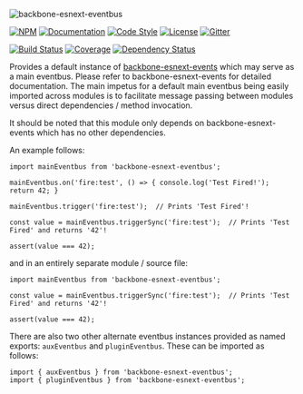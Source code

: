 ![backbone-esnext-eventbus](http://i.imgur.com/4OdT8Ax.png)

[![NPM](https://img.shields.io/npm/v/backbone-esnext-eventbus.svg?label=npm)](https://www.npmjs.com/package/backbone-esnext-eventbus)
[![Documentation](http://docs.typhonjs.io/typhonjs-backbone-esnext/backbone-esnext-eventbus/badge.svg)](http://docs.typhonjs.io/typhonjs-backbone-esnext/backbone-esnext-eventbus/)
[![Code Style](https://img.shields.io/badge/code%20style-allman-yellowgreen.svg?style=flat)](https://en.wikipedia.org/wiki/Indent_style#Allman_style)
[![License](https://img.shields.io/badge/license-MPLv2-yellowgreen.svg?style=flat)](https://github.com/typhonjs-backbone/typhonjs-core-backbone-events/blob/master/LICENSE)
[![Gitter](https://img.shields.io/gitter/room/typhonjs/TyphonJS.svg)](https://gitter.im/typhonjs/TyphonJS)

[![Build Status](https://travis-ci.org/typhonjs-backbone-esnext/backbone-esnext-eventbus.svg)](https://travis-ci.org/typhonjs-backbone-esnext/backbone-esnext-eventbus)
[![Coverage](https://img.shields.io/codecov/c/github/typhonjs-backbone-esnext/backbone-esnext-eventbus.svg)](https://codecov.io/github/typhonjs-backbone-esnext/backbone-esnext-eventbus)
[![Dependency Status](https://david-dm.org/typhonjs-backbone-esnext/backbone-esnext-eventbus.svg)](https://david-dm.org/typhonjs-backbone-esnext/backbone-esnext-eventbus)

Provides a default instance of [backbone-esnext-events](https://www.npmjs.com/package/backbone-esnext-events) which 
may serve as a main eventbus. Please refer to backbone-esnext-events for detailed documentation. The main impetus for 
a default main eventbus being easily imported across modules is to facilitate message passing between modules versus
direct dependencies / method invocation. 

It should be noted that this module only depends on backbone-esnext-events which has no other dependencies. 

An example follows:
```
import mainEventbus from 'backbone-esnext-eventbus';

mainEventbus.on('fire:test', () => { console.log('Test Fired!'); return 42; }

mainEventbus.trigger('fire:test');  // Prints 'Test Fired'!

const value = mainEventbus.triggerSync('fire:test');  // Prints 'Test Fired' and returns '42'!

assert(value === 42);

```

and in an entirely separate module / source file:

```
import mainEventbus from 'backbone-esnext-eventbus';

const value = mainEventbus.triggerSync('fire:test');  // Prints 'Test Fired' and returns '42'!

assert(value === 42);

```

There are also two other alternate eventbus instances provided as named exports: `auxEventbus` and `pluginEventbus`. 
These can be imported as follows:

```
import { auxEventbus } from 'backbone-esnext-eventbus';
import { pluginEventbus } from 'backbone-esnext-eventbus';
```